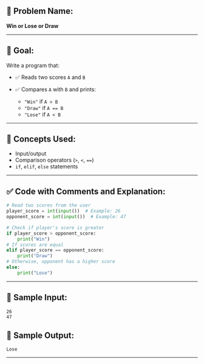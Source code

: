 ## 🧩 **Problem Name:**

**Win or Lose or Draw**

---

## 🎯 **Goal:**

Write a program that:

- ✅ Reads two scores `A` and `B`
- ✅ Compares `A` with `B` and prints:

  - `"Win"` if `A > B`
  - `"Draw"` if `A == B`
  - `"Lose"` if `A < B`

---

## 🧠 **Concepts Used:**

- Input/output
- Comparison operators (`>`, `<`, `==`)
- `if`, `elif`, `else` statements

---

## ✅ **Code with Comments and Explanation:**

```python
# Read two scores from the user
player_score = int(input())  # Example: 26
opponent_score = int(input())  # Example: 47

# Check if player's score is greater
if player_score > opponent_score:
    print("Win")
# If scores are equal
elif player_score == opponent_score:
    print("Draw")
# Otherwise, opponent has a higher score
else:
    print("Lose")
```

---

## 🧪 **Sample Input:**

```
26
47
```

## 🧾 **Sample Output:**

```
Lose
```

---
